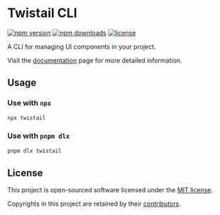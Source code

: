 # Twistail CLI

[![npm version](https://img.shields.io/npm/v/twistail)](https://www.npmjs.com/package/twistail)
[![npm downloads](https://img.shields.io/npm/dm/twistail)](https://www.npmjs.com/package/twistail)
[![license](https://img.shields.io/badge/License-MIT-blue.svg)][mit-license]

A CLI for managing UI components in your project.

Visit the [documentation][twistail-docs] page for more detailed information.

## Usage

### Use with `npx`

```sh
npx twistail
```

### Use with `pnpm dlx`

```sh
pnpm dlx twistail
```

## License

This project is open-sourced software licensed under the [MIT license][mit-license].

Copyrights in this project are retained by their [contributors][contributors].

[contributors]: https://github.com/riipandi/twistail/network/dependencies
[mit-license]: https://github.com/riipandi/twistail/blob/main/packages/utils/LICENSE
[twistail-docs]: https://twistail.com/docs
